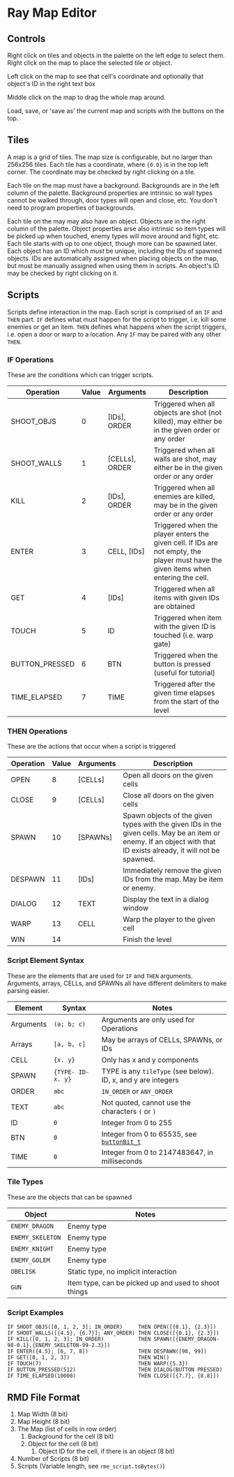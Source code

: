 # Ray Map Editor

## Controls

Right click on tiles and objects in the palette on the left edge to select them.
Right click on the map to place the selected tile or object.

Left click on the map to see that cell's coordinate and optionally that object's ID in the right text box

Middle click on the map to drag the whole map around.

Load, save, or 'save as' the current map and scripts with the buttons on the top.

## Tiles

A map is a grid of tiles. The map size is configurable, but no larger than 256x256 tiles.
Each tile has a coordinate, where `{0.0}` is in the top left corner. The coordinate may be checked by right clicking on a tile.

Each tile on the map must have a background. Backgrounds are in the left column of the palette.
Background properties are intrinsic so wall types cannot be walked through, door types will open and close, etc.
You don't need to program properties of backgrounds.

Each tile on the may may also have an object. Objects are in the right column of the palette.
Object properties arse also intrinsic so item types will be picked up when touched, enemy types will move around and fight, etc.
Each tile starts with up to one object, though more can be spawned later.
Each object has an ID which *must* be unique, including the IDs of spawned objects.
IDs are automatically assigned when placing objects on the map, but must be manually assigned when using them in scripts.
An object's ID may be checked by right clicking on it.

## Scripts

Scripts define interaction in the map. Each script is comprised of an `IF` and `THEN` part.
`IF` defines what must happen for the script to trigger, i.e. kill some enemies or get an item.
`THEN` defines what happens when the script triggers, i.e. open a door or warp to a location.
Any `IF` may be paired with any other `THEN`.

### IF Operations

These are the conditions which can trigger scripts.

| Operation      | Value | Arguments        | Description                                                                                                                         |
|----------------|-------|------------------|-------------------------------------------------------------------------------------------------------------------------------------|
| SHOOT_OBJS     | 0     | \[IDs\], ORDER   | Triggered when all objects are shot (not killed), may either be in the given order or any order                                     |
| SHOOT_WALLS    | 1     | \[CELLs\], ORDER | Triggered when all walls are shot, may either be in the given order or any order                                                    |
| KILL           | 2     | \[IDs\], ORDER   | Triggered when all enemies are killed, may be in the given order or any order                                                       |
| ENTER          | 3     | CELL, \[IDs\]    | Triggered when the player enters the given cell. If IDs are not empty, the player must have the given items when entering the cell. |
| GET            | 4     | \[IDs\]          | Triggered when all items with given IDs are obtained                                                                                |
| TOUCH          | 5     | ID               | Triggered when item with the given ID is touched (i.e. warp gate)                                                                   |
| BUTTON_PRESSED | 6     | BTN              | Triggered when the button is pressed (useful for tutorial)                                                                          |
| TIME_ELAPSED   | 7     | TIME             | Triggered after the given time elapses from the start of the level                                                                  |

### THEN Operations

These are the actions that occur when a script is triggered

| Operation | Value | Arguments  | Description                                                                                                                                                        |
|-----------|-------|------------|--------------------------------------------------------------------------------------------------------------------------------------------------------------------|
| OPEN      | 8     | \[CELLs\]  | Open all doors on the given cells                                                                                                                                  |
| CLOSE     | 9     | \[CELLs\]  | Close all doors on the given cells                                                                                                                                 |
| SPAWN     | 10    | \[SPAWNs\] | Spawn objects of the given types with the given IDs in the given cells. May be an item or enemy. If an object with that ID exists already, it will not be spawned. |
| DESPAWN   | 11    | \[IDs\]    | Immediately remove the given IDs from the map. May be item or enemy.                                                                                               |
| DIALOG    | 12    | TEXT       | Display the text in a dialog window                                                                                                                                |
| WARP      | 13    | CELL       | Warp the player to the given cell                                                                                                                                  |
| WIN       | 14    |            | Finish the level                                                                                                                                                   |

### Script Element Syntax

These are the elements that are used for `IF` and `THEN` arguments.
Arguments, arrays, CELLs, and SPAWNs all have different delimiters to make parsing easier.

| Element   | Syntax             | Notes                                                                                                                                      |
|-----------|--------------------|--------------------------------------------------------------------------------------------------------------------------------------------|
| Arguments | `(a; b; c)`        | Arguments are only used for Operations                                                                                                     |
| Arrays    | `[a, b, c]`        | May be arrays of CELLs, SPAWNs, or IDs                                                                                                     |
| CELL      | `{x. y}`           | Only has x and y components                                                                                                                |
| SPAWN     | `{TYPE- ID- x. y}` | TYPE is any `tileType` (see below). ID, x, and y are integers                                                                              |
| ORDER     | `abc`              | `IN_ORDER` or `ANY_ORDER`                                                                                                                  |
| TEXT      | `abc`              | Not quoted, cannot use the characters `(` or `)`                                                                                           |
| ID        | `0`                | Integer from 0 to 255                                                                                                                      |
| BTN       | `0`                | Integer from 0 to 65535, see [`buttonBit_t`](https://github.com/AEFeinstein/Swadge-IDF-5.0/blob/main/components/hdw-btn/include/hdw-btn.h) |
| TIME      | `0`                | Integer from 0 to 2147483647, in milliseconds                                                                                              |

### Tile Types

These are the objects that can be spawned

| Object           | Notes                                                |
|------------------|------------------------------------------------------|
| `ENEMY_DRAGON`   | Enemy type                                           |
| `ENEMY_SKELETON` | Enemy type                                           |
| `ENEMY_KNIGHT`   | Enemy type                                           |
| `ENEMY_GOLEM`    | Enemy type                                           |
| `OBELISK`        | Static type, no implicit interaction                 |
| `GUN`            | Item type, can be picked up and used to shoot things |

### Script Examples

```
IF SHOOT_OBJS([0, 1, 2, 3]; IN_ORDER)     THEN OPEN([{0.1}, {2.3}])
IF SHOOT_WALLS([{4.5}, {6.7}]; ANY_ORDER) THEN CLOSE([{0.1}, {2.3}])
IF KILL([0, 1, 2, 3]; IN_ORDER)           THEN SPAWN([{ENEMY_DRAGON-98-0.1},{ENEMY_SKELETON-99-2.3}])
IF ENTER({4.5}; [6, 7, 8])                THEN DESPAWN([98, 99])
IF GET([0, 1, 2, 3])                      THEN WIN()
IF TOUCH(7)                               THEN WARP({5.3})
IF BUTTON_PRESSED(512)                    THEN DIALOG(BUTTON PRESSED)
IF TIME_ELAPSED(10000)                    THEN CLOSE([{7.7}, {8.8}])
```

## RMD File Format

1. Map Width (8 bit)
1. Map Height (8 bit)
1. The Map (list of cells in row order)
    1. Background for the cell (8 bit)
    1. Object for the cell (8 bit)
        1. Object ID for the cell, if there is an object (8 bit)
1. Number of Scripts (8 bit)
1. Scripts (Variable length, see `rme_script.toBytes()`)

